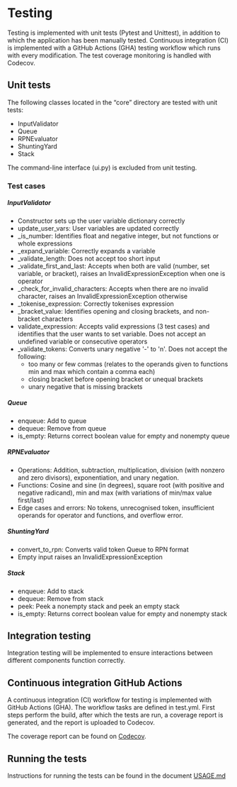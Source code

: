 # Testing 

Testing is implemented with unit tests (Pytest and Unittest), in addition to which the application has been manually tested. Continuous integration (CI) is implemented with a GitHub Actions (GHA) testing workflow which runs with every modification. The test coverage monitoring is handled with Codecov. 


## Unit tests 

The following classes located in the “core” directory are tested with unit tests:  

* InputValidator
* Queue
* RPNEvaluator
* ShuntingYard
* Stack

The command-line interface (ui.py) is excluded from unit testing.  


### Test cases

##### InputValidator

* Constructor sets up the user variable dictionary correctly
* update_user_vars: User variables are updated correctly
* _is_number: Identifies float and negative integer, but not functions or whole expressions
* _expand_variable: Correctly expands a variable
* _validate_length: Does not accept too short input
* _validate_first_and_last: Accepts when both are valid (number, set variable, or bracket), raises an InvalidExpressionException when one is operator
* _check_for_invalid_characters: Accepts when there are no invalid character, raises an InvalidExpressionException otherwise
* _tokenise_expression: Correctly tokenises expression
* _bracket_value: Identifies opening and closing brackets, and non-bracket characters
* validate_expression: Accepts valid expressions (3 test cases) and identifies that the user wants to set variable. Does not accept an undefined variable or consecutive operators
* _validate_tokens: Converts unary negative '-' to 'n'. Does not accept the following:
    * too many or few commas (relates to the operands given to functions min and max which contain a comma each) 
    * closing bracket before opening bracket or unequal brackets
    * unary negative that is missing brackets


##### Queue

* enqueue: Add to queue
* dequeue: Remove from queue
* is_empty: Returns correct boolean value for empty and nonempty queue


##### RPNEvaluator

* Operations: Addition, subtraction, multiplication, division (with nonzero and zero divisors), exponentiation, and unary negation. 
* Functions: Cosine and sine (in degrees), square root (with positive and negative radicand), min and max (with variations of min/max value first/last)
* Edge cases and errors: No tokens, unrecognised token, insufficient operands for operator and functions, and overflow error. 

##### ShuntingYard

* convert_to_rpn: Converts valid token Queue to RPN format
* Empty input raises an InvalidExpressionException

##### Stack

* enqueue: Add to stack
* dequeue: Remove from stack
* peek: Peek a nonempty stack and peek an empty stack
* is_empty: Returns correct boolean value for empty and nonempty stack


## Integration testing  

Integration testing will be implemented to ensure interactions between different components function correctly.  


## Continuous integration GitHub Actions

A continuous integration (CI) workflow for testing is implemented with GitHub Actions (GHA). The workflow tasks are defined in test.yml. First steps perform the build, after which the tests are run, a coverage report is generated, and the report is uploaded to Codecov.

The coverage report can be found on [Codecov](https://app.codecov.io/gh/jokijen/algolabra).


## Running the tests

Instructions for running the tests can be found in the document [USAGE.md](./USAGE.md#run-tests)